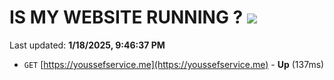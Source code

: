 # IS MY WEBSITE RUNNING ? [![](https://img.shields.io/static/v1?label=Sponsor&message=%E2%9D%A4&logo=GitHub&color=%23fe8e86)](https://github.com/sponsors/Youssef-Lehmam)

Last updated: **1/18/2025, 9:46:37 PM**

- `GET` [https://youssefservice.me](https://youssefservice.me) - **Up** (137ms)
